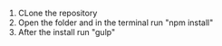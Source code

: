 1. CLone the repository
2. Open the folder and in the terminal run "npm install"
3. After the install run "gulp"
